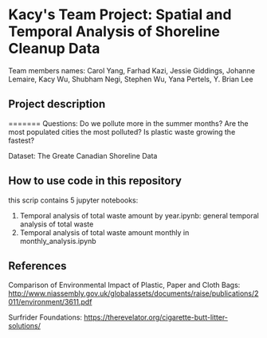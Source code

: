 # Kacy's Team Project: Spatial and Temporal Analysis of  Shoreline Cleanup Data

Team members names: Carol Yang, Farhad Kazi, Jessie Giddings, Johanne Lemaire, Kacy Wu, Shubham Negi, Stephen Wu, Yana Pertels, Y. Brian Lee 

## Project description

=======
Questions:
Do we pollute more in the summer months?
Are the most populated cities the most polluted?
Is plastic waste growing the fastest? 

Dataset:
The Greate Canadian Shoreline Data

## How to use code in this repository

this scrip contains 5 jupyter notebooks:
1. Temporal analysis of total waste amount by year.ipynb: general temporal analysis of total waste
2. Temporal analysis of total waste amount monthly in monthly_analysis.ipynb

 
## References
Comparison of Environmental Impact of Plastic, Paper and Cloth Bags: http://www.niassembly.gov.uk/globalassets/documents/raise/publications/2011/environment/3611.pdf

Surfrider Foundations: 
https://therevelator.org/cigarette-butt-litter-solutions/
